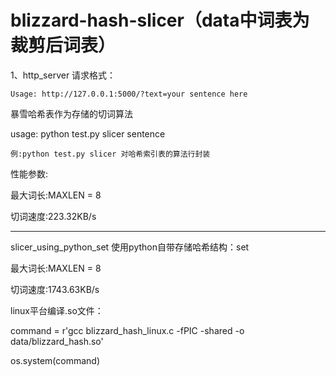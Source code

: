blizzard-hash-slicer（data中词表为裁剪后词表）
====================
1、http_server 请求格式：

	Usage: http://127.0.0.1:5000/?text=your sentence here
	
暴雪哈希表作为存储的切词算法

usage: python test.py slicer sentence

	例:python test.py slicer 对哈希索引表的算法行封装

性能参数:

最大词长:MAXLEN = 8

切词速度:223.32KB/s

***************************************

slicer_using_python_set 使用python自带存储哈希结构：set

最大词长:MAXLEN = 8

切词速度:1743.63KB/s

linux平台编译.so文件：

command = r'gcc blizzard_hash_linux.c -fPIC -shared -o data/blizzard_hash.so'

os.system(command)
